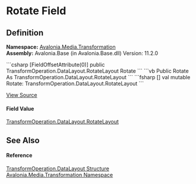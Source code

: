# Rotate Field




## Definition
**Namespace:** <a href="N_Avalonia_Media_Transformation">Avalonia.Media.Transformation</a>  
**Assembly:** Avalonia.Base (in Avalonia.Base.dll) Version: 11.2.0

<Tabs groupId="api-code-preview">
<TabItem value="csharp" label="C#">
```csharp
[FieldOffsetAttribute(0)]
public TransformOperation.DataLayout.RotateLayout Rotate
```
</TabItem>
<TabItem value="vb" label="VB">
```vb
<FieldOffsetAttribute(0)>
Public Rotate As TransformOperation.DataLayout.RotateLayout
```
</TabItem>
<TabItem value="fsharp" label="F#">
```fsharp
[<FieldOffsetAttribute(0)>]
val mutable Rotate: TransformOperation.DataLayout.RotateLayout
```
</TabItem>
</Tabs>



<a href="https://github.com/AvaloniaUI/Avalonia/tree/master/src/Avalonia.Base/Media/Transformation/TransformOperation.cs" title="View the source code">View Source</a>



#### Field Value
<a href="T_Avalonia_Media_Transformation_TransformOperation_DataLayout_RotateLayout">TransformOperation.DataLayout.RotateLayout</a>

## See Also


#### Reference
<a href="T_Avalonia_Media_Transformation_TransformOperation_DataLayout">TransformOperation.DataLayout Structure</a>  
<a href="N_Avalonia_Media_Transformation">Avalonia.Media.Transformation Namespace</a>  

